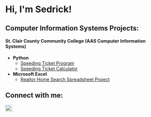 <h1>Hi, I'm Sedrick! <br/><a </a></h1>

<h2>Computer Information Systems Projects:</h2>
<h4>St. Clair County Community College (AAS Computer Information Systems)</h4>

- <b>Python</b>
  - [Speeding Ticket Program](https://github.com/joshmadakor1/Package-Delivery-Pathfinding-Algorithm)
  - [Speeding Ticket Calculator](https://github.com/joshmadakor1/Package-Delivery-Pathfinding-Algorithm)
-  <b>Microsoft Excel</b>
   - [Realtor Home Search Spreadsheet Project](https://github.com/joshmadakor1/Package-Delivery-Pathfinding-Algorithm)


<h2>Connect with me:</h2>


[<img align="left" alt="JoshMadakor | LinkedIn" width="22px" src="https://cdn.jsdelivr.net/npm/simple-icons@v3/icons/linkedin.svg" />][linkedin]



[linkedin]: https://linkedin.com/in/joshmadakor

<!--
**joshmadakor1/joshmadakor1** is a ✨ _special_ ✨ repository because its `README.md` (this file) appears on your GitHub profile.

Here are some ideas to get you started:

- 🔭 I’m currently working on ...
- 🌱 I’m currently learning ...
- 👯 I’m looking to collaborate on ...
- 🤔 I’m looking for help with ...
- 💬 Ask me about ...
- 📫 How to reach me: ...
- 😄 Pronouns: ...
- ⚡ Fun fact: ...
-->
